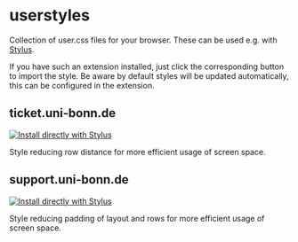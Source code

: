 # userstyles
Collection of user.css files for your browser. These can be used e.g. with [Stylus](https://add0n.com/stylus.html).

If you have such an extension installed, just click the corresponding button to import the style.
Be aware by default styles will be updated automatically, this can be configured in the extension.

## ticket.uni-bonn.de
[![Install directly with Stylus](https://img.shields.io/badge/Install%20directly%20with-Stylus-285959.svg)](https://raw.githubusercontent.com/olifre/userstyles/main/ticket.uni-bonn.de.user.css)

Style reducing row distance for more efficient usage of screen space.

## support.uni-bonn.de
[![Install directly with Stylus](https://img.shields.io/badge/Install%20directly%20with-Stylus-285959.svg)](https://raw.githubusercontent.com/olifre/userstyles/main/support.uni-bonn.de.user.css)

Style reducing padding of layout and rows for more efficient usage of screen space.
